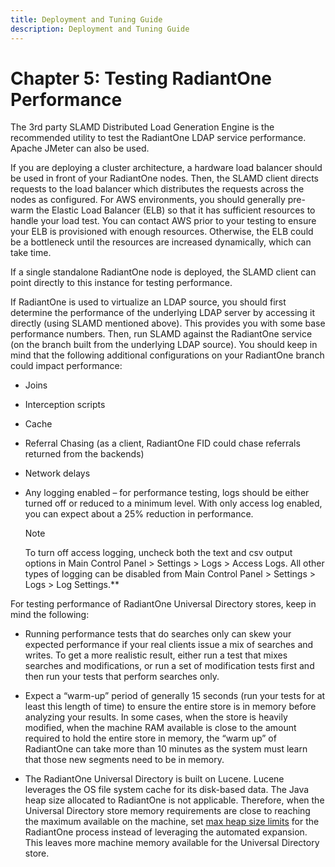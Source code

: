 ```yaml
---
title: Deployment and Tuning Guide
description: Deployment and Tuning Guide
---
```


# Chapter 5: Testing RadiantOne Performance

The 3rd party SLAMD Distributed Load Generation Engine is the recommended utility to test the RadiantOne LDAP service performance. Apache JMeter can also be used.

If you are deploying a cluster architecture, a hardware load balancer should be used in front of your RadiantOne nodes. Then, the SLAMD client directs requests to the load balancer which distributes the requests across the nodes as configured. For AWS environments, you should generally pre-warm the Elastic Load Balancer (ELB) so that it has sufficient resources to handle your load test. You can contact AWS prior to your testing to ensure your ELB is provisioned with enough resources. Otherwise, the ELB could be a bottleneck until the resources are increased dynamically, which can take time.

If a single standalone RadiantOne node is deployed, the SLAMD client can point directly to this instance for testing performance.

If RadiantOne is used to virtualize an LDAP source, you should first determine the performance of the underlying LDAP server by accessing it directly (using SLAMD mentioned above).  This provides you with some base performance numbers. Then, run SLAMD against the RadiantOne service (on the branch built from the underlying LDAP source). You should keep in mind that the following additional configurations on your RadiantOne branch could impact performance:

-	Joins

-	Interception scripts

-	Cache

-	Referral Chasing (as a client, RadiantOne FID could chase referrals returned from the backends)

-	Network delays

-	Any logging enabled – for performance testing, logs should be either turned off or reduced to a minimum level. With only access log enabled, you can expect about a 25% reduction in performance. 

    >[!note]
    >To turn off access logging, uncheck both the text and csv output options in Main Control Panel > Settings > Logs > Access Logs. All other types of logging can be disabled from Main Control Panel > Settings > Logs > Log Settings.**

For testing performance of RadiantOne Universal Directory stores, keep in mind the following:

-	Running performance tests that do searches only can skew your expected performance if your real clients issue a mix of searches and writes. To get a more realistic result, either run a test that mixes searches and modifications, or run a set of modification tests first and then run your tests that perform searches only. 

-	Expect a “warm-up” period of generally 15 seconds (run your tests for at least this length of time) to ensure the entire store is in memory before analyzing your results. In some cases, when the store is heavily modified, when the machine RAM available is close to the amount required to hold the entire store in memory, the “warm up” of RadiantOne can take more than 10 minutes as the system must learn that those new segments need to be in memory.

-	The RadiantOne Universal Directory is built on Lucene. Lucene leverages the OS file system cache for its disk-based data. The Java heap size allocated to RadiantOne is not applicable. Therefore, when the Universal Directory store memory requirements are close to reaching the maximum available on the machine, set [max heap size limits](01-global-tuning#memory-size) for the RadiantOne process instead of leveraging the automated expansion. This leaves more machine memory available for the Universal Directory store.
